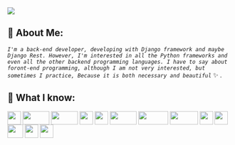 <img src="https://media2.giphy.com/media/IeuCsVmjwaEUzeuqz2/giphy.gif?cid=ecf05e47opv8ksa14dvzof0u1274tefn0xw209plmgulbf4u&rid=giphy.gif&ct=g">

## 🌴 About Me:
_`I'm a back-end developer, developing with Django framework and maybe Django Rest. However, I'm interested in all the Python frameworks and even all the other backend programming languages. I have to say about foront-end programming, although I am not very interested, but sometimes I practice, Because it is both necessary and beautiful`_ ✨  .
## 🌴 What I know:
<span><img src="https://user-images.githubusercontent.com/46049723/132345989-090ca28d-c4a6-453c-b71f-ffe3f6d96fee.png" width=30 height=30 align=center></span>
<img src="https://user-images.githubusercontent.com/46049723/132349020-3323c299-bf19-4420-be5e-15e62c7df4b4.png" width=60 height=30 align=center>
<img src="https://user-images.githubusercontent.com/46049723/132346014-bbc287d8-fd5c-43a2-ac45-673c90517f57.png" width=60 height=30 align=center>
<img src="https://user-images.githubusercontent.com/46049723/132345970-a4900d52-c86e-4425-a826-94c82c925992.png" width=30 height=30 align=center>
<img src="https://user-images.githubusercontent.com/46049723/132345931-c43bc113-314e-4e5f-8172-fc72c08ab460.png" width=30 height=30 align=center>
<img src="https://user-images.githubusercontent.com/46049723/132345952-e81eed0c-9b07-40ad-8cc9-8204969404df.jpg" width=60 height=30 align=center>
<img src="https://user-images.githubusercontent.com/46049723/132345962-a5dd4d2e-de4a-437f-aede-358b58bc5dc9.png" width=67 height=30 align=center>
<img src="https://user-images.githubusercontent.com/46049723/132345967-9c6b6f40-140a-40f5-9771-b1e5e785f7df.png" width=63 height=30 align=center>
<img src="https://user-images.githubusercontent.com/46049723/132345998-d32b5c31-dd5f-452e-b711-e73b64523eb9.jpg" width=30 height=30 align=center>
<img src="https://user-images.githubusercontent.com/46049723/132348469-4406576c-95ac-4935-8a45-5a3d61136c2d.png" width=30 height=30 align=center>
<img src="https://user-images.githubusercontent.com/46049723/132346009-3d830260-587f-49aa-b78f-1ce1f4348cbb.jpg" width=35 height=30 align=center>
<img src="https://user-images.githubusercontent.com/46049723/132346022-87e23fbc-3699-497a-b30e-41f7d7c341d2.png" width=30 height=30 align=center>
<img src="https://user-images.githubusercontent.com/46049723/132346027-277bca24-bf03-494b-bb65-b13a618413c1.jpg" width=30 height=30 align=center>
